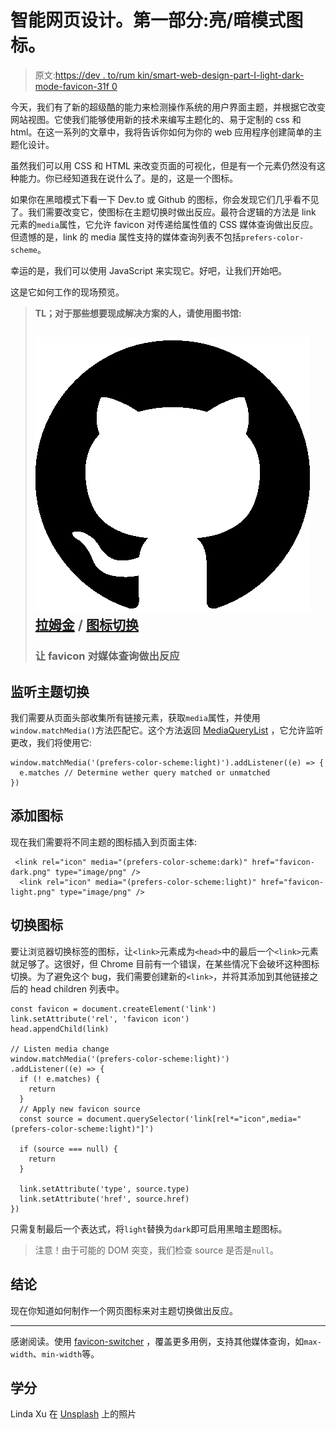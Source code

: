 # 智能网页设计。第一部分:亮/暗模式图标。

> 原文:[https://dev . to/rum kin/smart-web-design-part-I-light-dark-mode-favicon-31f 0](https://dev.to/rumkin/smart-web-design-part-i-light-dark-mode-favicon-31f0)

今天，我们有了新的超级酷的能力来检测操作系统的用户界面主题，并根据它改变网站视图。它使我们能够使用新的技术来编写主题化的、易于定制的 css 和 html。在这一系列的文章中，我将告诉你如何为你的 web 应用程序创建简单的主题化设计。

虽然我们可以用 CSS 和 HTML 来改变页面的可视化，但是有一个元素仍然没有这种能力。你已经知道我在说什么了。是的，这是一个图标。

如果你在黑暗模式下看一下 Dev.to 或 Github 的图标，你会发现它们几乎看不见了。我们需要改变它，使图标在主题切换时做出反应。最符合逻辑的方法是 link 元素的`media`属性，它允许 favicon 对传递给属性值的 CSS 媒体查询做出反应。但遗憾的是，link 的 media 属性支持的媒体查询列表不包括`prefers-color-scheme`。

幸运的是，我们可以使用 JavaScript 来实现它。好吧，让我们开始吧。

这是它如何工作的现场预览。

> **TL；对于那些想要现成解决方案的人，请使用图书馆:** 
> 
> ## ![GitHub logo](img/a73f630113876d78cff79f59c2125b24.png) [拉姆金](https://github.com/rumkin) / [图标切换](https://github.com/rumkin/favicon-switcher)
> 
> ### 让 favicon 对媒体查询做出反应

## [](#listen-for-theme-switch)监听主题切换

我们需要从页面头部收集所有链接元素，获取`media`属性，并使用`window.matchMedia()`方法匹配它。这个方法返回 [MediaQueryList](https://developer.mozilla.org/en-US/docs/Web/API/MediaQueryList) ，它允许监听更改，我们将使用它:

```
window.matchMedia('(prefers-color-scheme:light)').addListener((e) => {
  e.matches // Determine wether query matched or unmatched
}) 
```

## [](#add-icons)添加图标

现在我们需要将不同主题的图标插入到页面主体:

```
 <link rel="icon" media="(prefers-color-scheme:dark)" href="favicon-dark.png" type="image/png" />
  <link rel="icon" media="(prefers-color-scheme:light)" href="favicon-light.png" type="image/png" /> 
```

## [](#switch-the-icon)切换图标

要让浏览器切换标签的图标，让`<link>`元素成为`<head>`中的最后一个`<link>`元素就足够了。这很好，但 Chrome 目前有一个错误，在某些情况下会破坏这种图标切换。为了避免这个 bug，我们需要创建新的`<link>`，并将其添加到其他链接之后的 head children 列表中。

```
const favicon = document.createElement('link')
link.setAttribute('rel', 'favicon icon')
head.appendChild(link)

// Listen media change
window.matchMedia('(prefers-color-scheme:light)')
.addListener((e) => {
  if (! e.matches) {
    return
  }
  // Apply new favicon source
  const source = document.querySelector('link[rel*="icon",media="(prefers-color-scheme:light)"]')

  if (source === null) {
    return
  }

  link.setAttribute('type', source.type)
  link.setAttribute('href', source.href)
}) 
```

只需复制最后一个表达式，将`light`替换为`dark`即可启用黑暗主题图标。

> 注意！由于可能的 DOM 突变，我们检查 source 是否是`null`。

## [](#conclusion)结论

现在你知道如何制作一个网页图标来对主题切换做出反应。

* * *

感谢阅读。使用 [favicon-switcher](https://github.com/rumkin/favicon-switcher) ，覆盖更多用例，支持其他媒体查询，如`max-width`、`min-width`等。

## [](#credits)学分

Linda Xu 在 [Unsplash](https://unsplash.com/?utm_source=unsplash&utm_medium=referral&utm_content=creditCopyText) 上的照片